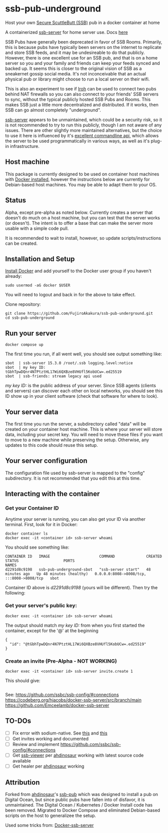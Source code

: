# ssb-pub-underground

Host your own [Secure ScuttleButt (SSB)](https://www.scuttlebutt.nz) pub in a docker container at home

A containerized [ssb-server](https://github.com/ssbc/ssb-server?tab=readme-ov-file) for home server use. Docs [here](https://scuttlebot.io/)

SSB Pubs have generally been deprecated in favor of SSB Rooms.  Primarily, this is because pubs have typically been servers on the internet
to replicate and store SSB feeds, and it may be undesireable to do that publicly. However, there is one excellent use for an SSB pub, 
and that is on a home server so you and your family and friends can keep your feeds synced and backed up.  It seems this is closer to the original vision of SSB 
as a sneakernet gossip social media.  It's not inconceivable that an actual physical pub or library might choose to run a local server on their
wifi.

This is also an experiment to see if [Iroh](https://scuttlebot.io/) can be used to connect two pubs behind NAT firewalls so you can
also connect to your friends' SSB servers to sync, without the typical publicly hosted SSB Pubs and Rooms.  This makes SSB just a little
more decentralized and distributed.  If it works, then SSB can go almost completely "underground".

[ssb-server](https://github.com/ssbc/ssb-server?tab=readme-ov-file) appears to be unmaintained, which could be a security risk, so it is not 
recommended to try to run this publicly, though I am not aware of any issues.  There are other slightly more maintained alternatives, but the 
choice to use it here is influenced by it's [excellent commandline api](https://scuttlebot.io/apis/scuttlebot/ssb.html), which allows the server 
to be used programmatically in various ways, as well as it's plug-in infrastructure.

## Host machine

This package is currently designed to be used on container host machines with [Docker installed](https://docs.docker.com/engine/install/), however
the instructions below are currently for Debian-based host machines.  You may be able to adapt them to your OS. 

## Status

Alpha, except pre-alpha as noted below.  Currently creates a server that doesn't do much on a host machine, but you can test that the server works (or doesn't).  The intent is to offer a base that can make the server more usable with a simple code pull.

It is recommended to wait to install, however, so update scripts/instructions can be created.

## Installation and Setup

[Install Docker](https://docs.docker.com/engine/install/) and add yourself to the Docker user group if you haven't already:

```shell
sudo usermod -aG docker $USER 
```
You will need to logout and back in for the above to take effect.

Clone repository:

```shell
git clone https://github.com/FujiroAkakura/ssb-pub-underground.git
cd ssb-pub-underground
```
## Run your server

```shell
docker compose up
```
The first time you run, if all went well, you should see output something like:

```console
sbot  | ssb-server 15.3.0 /root/.ssb logging.level:notice
sbot  | my key ID: tGbhTpwDQnr4N7PtztHL17Wi6QXBze8VHUfl5KobUCw=.ed25519
sbot  | ssb-friends: stream legacy api used
```

*my key ID:* is the public address of your server.  Since SSB agents (clients and servers) can discover each other on 
local networks, you should see this ID show up in your client software (check that software for where to look). 


## Your server data

The first time you run the server, a subdirectory called "data" will be created on your container host machine.  This is where your server
will store data, including your secret key.  You will need to move these files if you want to move to a new machine while preserving
the setup. Otherwise, any updates to this code should reuse this setup.

## Your server configuration

The configuration file used by ssb-server is mapped to the "config" subdirectory.  It is not recommended that you edit this at this time.

## Interacting with the container

### Get your Container ID

Anytime your server is running, you can also get your ID via another terminal.  First, look for it in Docker:

```shell
docker container ls
docker exec -it <container id> ssb-server whoami
```

You should see something like:

```console
CONTAINER ID   IMAGE                      COMMAND              CREATED          STATUS                    PORTS                                       NAMES
d2291d8c9198   ssb-pub-underground-sbot   "ssb-server start"   48 minutes ago   Up 48 minutes (healthy)   0.0.0.0:8008->8008/tcp, :::8008->8008/tcp   sbot
```

Container ID above is *d2291d8c9198* (yours will be different).  Then try the following:

### Get your server's public key:

```shell
docker exec -it <container id> ssb-server whoami
```

The output should match *my key ID:* from when you first started the container, except for the '@' at the beginning

```console
{
  "id": "@tGbhTpwDQnr4N7PtztHL17Wi6QXBze8VHUfl5KobUCw=.ed25519"
}
```

### Create an invite (Pre-Alpha - NOT WORKING)

```shell
docker exec -it <container id> ssb-server invite.create 1
```

This should give:

```console

```

See:
https://github.com/ssbc/ssb-config/#connections
https://codeberg.org/hjacobs/docker-ssb-server/src/branch/main
https://github.com/Emceelamb/docker-ssb-server

## TO-DOs

* [ ] Fix error with sodium-native. See [this](https://github.com/ssbc/ssb-server/issues/676) and [this](https://github.com/ssbc/ssb-server/pull/723)
* [ ] Get invites working and documented
* [ ] Review and implement https://github.com/ssbc/ssb-config/#connections
* [ ] Get [ssb-viewer](https://github.com/ssbc/ssb-viewer) per [ahdinosaur](https://github.com/ahdinosaur) working with latest source code available
* [ ] Get healer per [ahdinosaur](https://github.com/ahdinosaur) working

## Attribution

Forked from [ahdinosaur](https://github.com/ahdinosaur)'s [ssb-pub](https://github.com/ahdinosaur/ssb-pub) which was designed to 
install a pub on Digital Ocean, but since public pubs have fallen into of disfavor, it is unmaintained.  The Digital Ocean / Kubernetes / Docker Install code has been removed. Migrated to Docker Compose and eliminated Debian-based scripts on the host to generalizee the setup. 

Used some tricks from: [Docker-ssb-server](https://github.com/Emceelamb/docker-ssb-server/tree/main)

